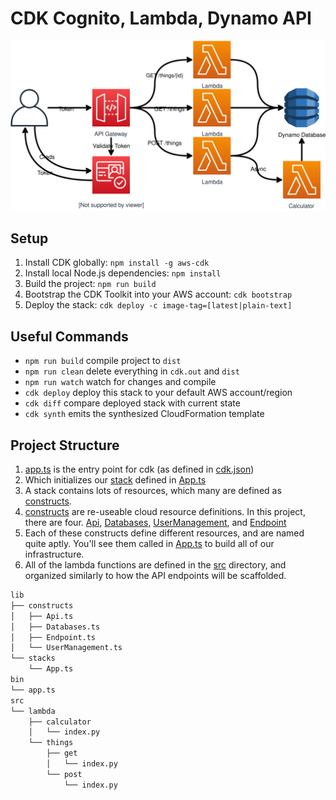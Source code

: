 # CDK Cognito, Lambda, Dynamo API

![Architecture](architecture.svg)

## Setup

  1. Install CDK globally: `npm install -g aws-cdk`
  2. Install local Node.js dependencies: `npm install`
  3. Build the project: `npm run build`
  4. Bootstrap the CDK Toolkit into your AWS account: `cdk bootstrap`
  5. Deploy the stack: `cdk deploy -c image-tag=[latest|plain-text]`

## Useful Commands

  * `npm run build` compile project to `dist`
  * `npm run clean` delete everything in `cdk.out` and `dist`
  * `npm run watch` watch for changes and compile
  * `cdk deploy` deploy this stack to your default AWS account/region
  * `cdk diff` compare deployed stack with current state
  * `cdk synth` emits the synthesized CloudFormation template


## Project Structure
1. [app.ts](bin/app.ts) is the entry point for cdk (as defined in [cdk.json](cdk.json))
2. Which initializes our [stack](lib/stacks) defined in [App.ts](lib/stacks/App.ts)
3. A stack contains lots of resources, which many are defined as [constructs](lib/constructs).
4. [constructs](lib/constructs) are re-useable cloud resource definitions. In this project, there are four. [Api](lib/constructs/Api.ts), [Databases](lib/constructs/Databases.ts), [UserManagement](lib/constructs/UserManagement.ts), and [Endpoint](lib/constructs/Endpoint.ts)
5. Each of these constructs define different resources, and are named quite aptly. You'll see them called in [App.ts](lib/stacks/App.ts) to build all of our infrastructure.
6. All of the lambda functions are defined in the [src](src) directory, and organized similarly to how the API endpoints will be scaffolded.

```bash
lib
├── constructs
│   ├── Api.ts
│   ├── Databases.ts
│   ├── Endpoint.ts
│   └── UserManagement.ts
└── stacks
    └── App.ts
bin
└── app.ts
src
└── lambda
    ├── calculator
    │   └── index.py
    └── things
        ├── get
        │   └── index.py
        └── post
            └── index.py
```

